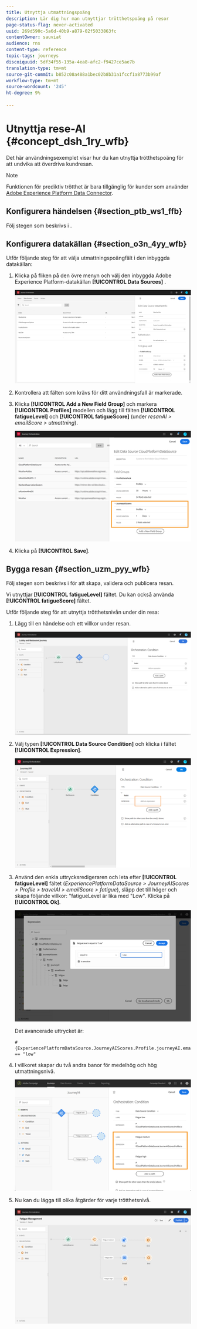 ```yaml
---
title: Utnyttja utmattningspoäng
description: Lär dig hur man utnyttjar trötthetspoäng på resor
page-status-flag: never-activated
uuid: 269d590c-5a6d-40b9-a879-02f5033863fc
contentOwner: sauviat
audience: rns
content-type: reference
topic-tags: journeys
discoiquuid: 5df34f55-135a-4ea8-afc2-f9427ce5ae7b
translation-type: tm+mt
source-git-commit: b852c08a488a1bec02b8b31a1fccf1a8773b99af
workflow-type: tm+mt
source-wordcount: '245'
ht-degree: 9%

---
```



# Utnyttja rese-AI {#concept_dsh_1ry_wfb}

Det här användningsexemplet visar hur du kan utnyttja trötthetspoäng för att undvika att överdriva kundresan.

>[!NOTE]
>
>Funktionen för prediktiv trötthet är bara tillgänglig för kunder som använder [Adobe Experience Platform Data Connector](https://docs.adobe.com/content/help/en/campaign-standard/using/developing/mapping-campaign-and-aep-data/aep-about-data-connector.html).

## Konfigurera händelsen {#section_ptb_ws1_ffb}

Följ stegen som beskrivs i [](../event/about-events.md).

## Konfigurera datakällan {#section_o3n_4yy_wfb}

Utför följande steg för att välja utmattningspoängfält i den inbyggda datakällan:

1. Klicka på fliken på den övre menyn och välj den inbyggda Adobe Experience Platform-datakällan **[!UICONTROL Data Sources]** .

   ![](../assets/journey23.png)

1. Kontrollera att fälten som krävs för ditt användningsfall är markerade.
1. Klicka **[!UICONTROL Add a New Field Group]** och markera **[!UICONTROL Profiles]** modellen och lägg till fälten **[!UICONTROL fatigueLevel]** och **[!UICONTROL fatigueScore]** (under _resanAI > emailScore > utmattning_).

   ![](../assets/journeyuc3_1.png)

1. Klicka på **[!UICONTROL Save]**.

## Bygga resan {#section_uzm_pyy_wfb}

Följ stegen som beskrivs i [](../building-journeys/journey.md)för att skapa, validera och publicera resan.

Vi utnyttjar **[!UICONTROL fatigueLevel]** fältet. Du kan också använda **[!UICONTROL fatigueScore]** fältet.

Utför följande steg för att utnyttja trötthetsnivån under din resa:

1. Lägg till en händelse och ett villkor under resan.

   ![](../assets/journeyuc2_14.png)

1. Välj typen **[!UICONTROL Data Source Condition]** och klicka i fältet **[!UICONTROL Expression]**. 

   ![](../assets/journeyuc3_2.png)

1. Använd den enkla uttrycksredigeraren och leta efter **[!UICONTROL fatigueLevel]** fältet (_ExperiencePlatformDataSource > JourneyAIScores > Profile > travelAI > emailScore > fatigue_), släpp det till höger och skapa följande villkor: &quot;fatigueLevel är lika med &quot;Low&quot;. Klicka på **[!UICONTROL Ok]**.

   ![](../assets/journeyuc3_3.png)

   Det avancerade uttrycket är:

   ```
   #{ExperiencePlatformDataSource.JourneyAIScores.Profile.journeyAI.emailScore.fatigue.fatigueLevel} == "low"
   ```

1. I villkoret skapar du två andra banor för medelhög och hög utmattningsnivå.

   ![](../assets/journeyuc3_4.png)

1. Nu kan du lägga till olika åtgärder för varje trötthetsnivå.

   ![](../assets/journeyuc3_5.png)
